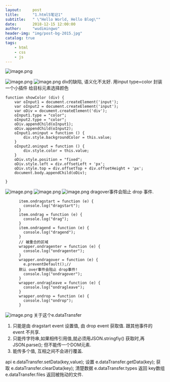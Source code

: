 ```yaml
---
layout:     post
title:      "1.html5笔记1"
subtitle:   " \"Hello World, Hello Blog\""
date:       2018-12-15 12:00:00
author:     "wudimingwo"
header-img: "img/post-bg-2015.jpg"
catalog: true
tags:
    - html
    - css
    - js
---
```




![image.png](https://upload-images.jianshu.io/upload_images/13637909-88adf4de0290f21d.png?imageMogr2/auto-orient/strip%7CimageView2/2/w/1240)

![image.png](https://upload-images.jianshu.io/upload_images/13637909-40e7ff97927caaff.png?imageMogr2/auto-orient/strip%7CimageView2/2/w/1240)
![image.png](https://upload-images.jianshu.io/upload_images/13637909-36825f62553426ba.png?imageMogr2/auto-orient/strip%7CimageView2/2/w/1240)
div的缺陷, 语义化不太好.
用input type=color 封装一个小插件
给目标元素选择颜色
```
function showColor (div) {
	var oInput1 = document.createElement('input');
	var oInput2 = document.createElement('input');
	var oDiv = document.createElement('div');
	oInput1.type = "color";
	oInput2.type = "color";
	oDiv.appendChild(oInput1);
	oDiv.appendChild(oInput2);
	oInput1.oninput = function () {
		div.style.backgroundColor = this.value;
	}
	oInput2.oninput = function () {
		div.style.color = this.value;
	}
	oDiv.style.position = "fixed";
	oDiv.style.left = div.offsetLeft + 'px';
	oDiv.style.top = div.offsetTop + div.offsetHeight + 'px';
	document.body.appendChild(oDiv);
	
}
```
![image.png](https://upload-images.jianshu.io/upload_images/13637909-f7e2d45e8bb75646.png?imageMogr2/auto-orient/strip%7CimageView2/2/w/1240)
![image.png](https://upload-images.jianshu.io/upload_images/13637909-d3b0f2cd41a22ca4.png?imageMogr2/auto-orient/strip%7CimageView2/2/w/1240)
![image.png](https://upload-images.jianshu.io/upload_images/13637909-ed4d8b35af9fedb8.png?imageMogr2/auto-orient/strip%7CimageView2/2/w/1240)
dragover事件会阻止 drop 事件.
```
      item.ondragstart = function (e) {
      	console.log("dragstart");
      }
      item.ondrag = function (e) {
      	console.log("drag");
      }
      item.ondragend = function (e) {
      	console.log("dragend");
      }
      // 被重合的区域
      wrapper.ondragenter = function (e) {
      	console.log("ondragenter");
      }
      wrapper.ondragover = function (e) {
        e.preventDefault();// 
      默认 over事件会阻止 drop事件!
      	console.log("ondragover");
      }
      wrapper.ondragleave = function (e) {
      	console.log("ondragleave");
      }
      wrapper.ondrop = function (e) {
      	console.log("ondrop");
      }
```
![image.png](https://upload-images.jianshu.io/upload_images/13637909-905ee4687b6dbb06.png?imageMogr2/auto-orient/strip%7CimageView2/2/w/1240)
关于这个e.dataTransfer
1. 只能是由  dragstart event 设置值, 由 drop event 获取值.
跟其他事件的 event 不共享.
2. 只能传字符串,如果相传引用值,就必须用JSON.stringfiy()
获取时,再JSON.parse();
但不能传一个DOM元素.
3. 能传多个值, 互相之间不会进行覆盖.

api
e.dataTransfer.setData(key,value); 设置
e.dataTransfer.getData(key); 获取
e.dataTransfer.clearData(key); 清楚数据
e.dataTransfer.types  返回 key数组
e.dataTransfer.files 返回被拖动的文件.
